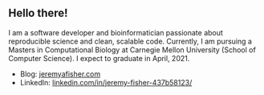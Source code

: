 ## Hello there!

I am a software developer and bioinformatician passionate about reproducible science and clean, scalable code. Currently, I am pursuing a Masters in Computational Biology at Carnegie Mellon University (School of Computer Science). I expect to graduate in April, 2021.

- Blog: [jeremyafisher.com](https://www.jeremyafisher.com)
- LinkedIn: [linkedin.com/in/jeremy-fisher-437b58123/](https://www.linkedin.com/in/jeremy-fisher-437b58123/)
